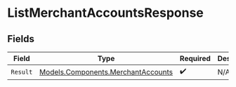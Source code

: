 # ListMerchantAccountsResponse


## Fields

| Field                                                                             | Type                                                                              | Required                                                                          | Description                                                                       |
| --------------------------------------------------------------------------------- | --------------------------------------------------------------------------------- | --------------------------------------------------------------------------------- | --------------------------------------------------------------------------------- |
| `Result`                                                                          | [Models.Components.MerchantAccounts](../../Models/Components/MerchantAccounts.md) | :heavy_check_mark:                                                                | N/A                                                                               |